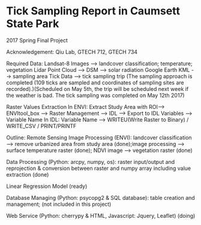# Tick Sampling Report in Caumsett State Park
2017 Spring Final Project


Acknowledgement: Qiu Lab, GTECH 712, GTECH 734



Required Data:
Landsat-8 Images --> landcover classification; temperature; vegetation
Lidar Point Cloud --> DSM --> solar radiation
Google Earth KML --> sampling area
Tick Data --> tick sampling trip (The sampling approach is completed (109 ticks are sampled and coordinates of sampling sites are recorded).)(Scheduled on May 5th, the trip will be scheduled next week if the weather is bad. The tick sampling was completed on May 12th 2017)


Raster Values Extraction
In ENVI: Extract Study Area with ROI--> ENVItool_box --> Raster Management --> IDL --> Export to IDL Variables --> Variable Name
In IDL: Variable Name --> WRITEU(Write Raster to Binary) / WRITE_CSV / PRINT/PRINTF


Outline:
Remote Sensing Image Processing (ENVI): landcover classification --> remove urbanized area from study area (done);image processing --> surface temperature raster (done); NDVI image --> vegetation raster (done)

Data Processing (Python: arcpy, numpy, os): raster input/output and reprojection & conversion between raster and numpy array including value extraction (done)

Linear Regression Model (ready)

Database Managing (Python: psycopg2 & SQL database): table creation and management; (not included in this project)

Web Service (Python: cherrypy & HTML, Javascript: Jquery, Leaflet) (doing)
